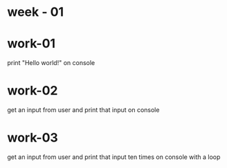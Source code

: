 week - 01
=======
# work-01
print "Hello world!" on console
# work-02
get an input from user and print that input on console
# work-03
get an input from user and print that input ten times on console with a loop